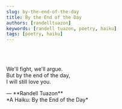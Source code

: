 ```yaml
---
slug: by-the-end-of-the-day
title: By the End of the Day
authors: [randelltuazon]
keywords: [randell tuazon, poetry, haiku]
tags: [poetry, haiku]
---
```


<br/><br/>

We'll fight, we'll argue.  
But by the end of the day,  
I will still love you.  

<footer>— **Randell Tuazon** <div class="text-sm mt-2">*A Haiku: By the End of the Day*</div></footer>
